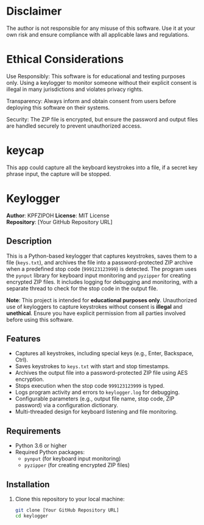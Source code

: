 # Disclaimer
The author is not responsible for any misuse of this software. Use it at your own risk and ensure compliance with all applicable laws and regulations.

# Ethical Considerations
Use Responsibly: This software is for educational and testing purposes only. Using a keylogger to monitor someone without their explicit consent is illegal in many jurisdictions and violates privacy rights.

Transparency: Always inform and obtain consent from users before deploying this software on their systems.

Security: The ZIP file is encrypted, but ensure the password and output files are handled securely to prevent unauthorized access.

# keycap
This app could capture all the keyboard keystrokes into a file, if a secret key phrase input, the capture will be stopped.
# Keylogger

**Author**: KPFZIPOH
**License**: MIT License  
**Repository**: [Your GitHub Repository URL]  

## Description

This is a Python-based keylogger that captures keystrokes, saves them to a file (`keys.txt`), and archives the file into a password-protected ZIP archive when a predefined stop code (`999123123999`) is detected. The program uses the `pynput` library for keyboard input monitoring and `pyzipper` for creating encrypted ZIP files. It includes logging for debugging and monitoring, with a separate thread to check for the stop code in the output file.

**Note**: This project is intended for **educational purposes only**. Unauthorized use of keyloggers to capture keystrokes without consent is **illegal** and **unethical**. Ensure you have explicit permission from all parties involved before using this software.

## Features

- Captures all keystrokes, including special keys (e.g., Enter, Backspace, Ctrl).
- Saves keystrokes to `keys.txt` with start and stop timestamps.
- Archives the output file into a password-protected ZIP file using AES encryption.
- Stops execution when the stop code `999123123999` is typed.
- Logs program activity and errors to `keylogger.log` for debugging.
- Configurable parameters (e.g., output file name, stop code, ZIP password) via a configuration dictionary.
- Multi-threaded design for keyboard listening and file monitoring.

## Requirements

- Python 3.6 or higher
- Required Python packages:
  - `pynput` (for keyboard input monitoring)
  - `pyzipper` (for creating encrypted ZIP files)

## Installation

1. Clone this repository to your local machine:
   ```bash
   git clone [Your GitHub Repository URL]
   cd keylogger
